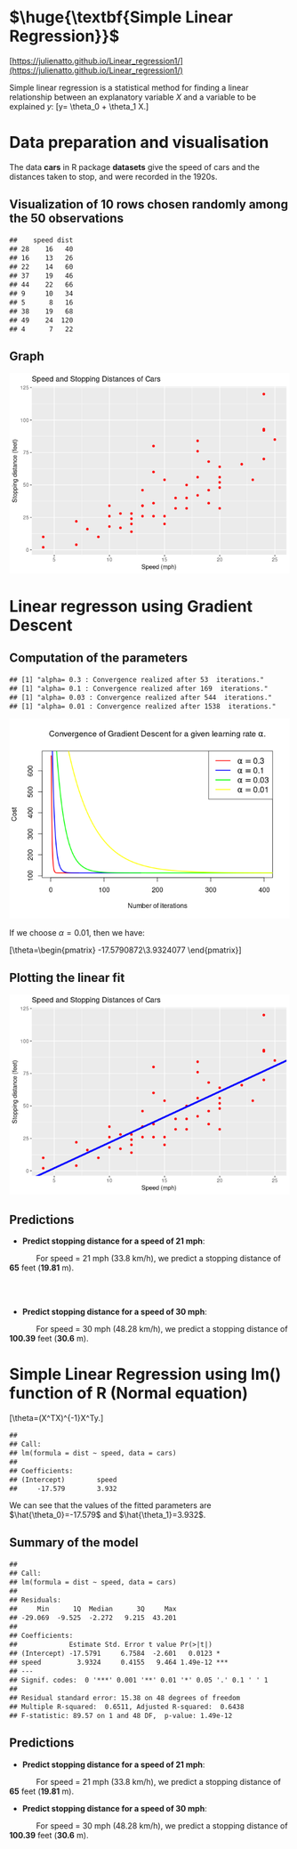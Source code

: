 # $\huge{\textbf{Simple Linear Regression}}$

[https://julienatto.github.io/Linear_regression1/](https://julienatto.github.io/Linear_regression1/)



Simple linear regression is a statistical method for finding a linear relationship between an explanatory variable $X$ and a variable to be explained $y$:
\[y= \theta_0 + \theta_1 X.\]

# Data preparation and visualisation


The data **cars** in R package **datasets** give the speed of cars and the distances taken to stop, and  were recorded in the 1920s.

##  Visualization of 10 rows chosen randomly among the 50 observations

```
##    speed dist
## 28    16   40
## 16    13   26
## 22    14   60
## 37    19   46
## 44    22   66
## 9     10   34
## 5      8   16
## 38    19   68
## 49    24  120
## 4      7   22
```


## Graph


![](index_files/figure-html/graph-1.png)<!-- -->

# Linear regresson using Gradient Descent
## Computation of the parameters


```
## [1] "alpha= 0.3 : Convergence realized after 53  iterations."
## [1] "alpha= 0.1 : Convergence realized after 169  iterations."
## [1] "alpha= 0.03 : Convergence realized after 544  iterations."
## [1] "alpha= 0.01 : Convergence realized after 1538  iterations."
```


![](index_files/figure-html/GD_and_plots-1.png)<!-- -->


If we choose $\alpha=0.01$, then we have:


\[\theta=\begin{pmatrix} -17.5790872\\3.9324077 \end{pmatrix}\]

## Plotting the linear fit



![](index_files/figure-html/plot_fit-1.png)<!-- -->

## Predictions
* **Predict stopping distance for a speed of 21 mph**:


$\qquad\quad$For speed = 21 mph (33.8 km/h), we predict a stopping distance of  **65** feet (**19.81** m).

\
&nbsp;

* **Predict stopping distance for a  speed of 30 mph**:



$\qquad\quad$For speed = 30 mph (48.28 km/h), we predict a stopping distance of  **100.39** feet (**30.6** m).

# Simple Linear Regression using lm() function of R (Normal equation)

\[\theta=(X^TX)^{-1}X^Ty.\]


```
## 
## Call:
## lm(formula = dist ~ speed, data = cars)
## 
## Coefficients:
## (Intercept)        speed  
##     -17.579        3.932
```

We can see that the values of the fitted parameters are $\hat{\theta_0}=-17.579$ and $\hat{\theta_1}=3.932$.

## Summary of the model

```
## 
## Call:
## lm(formula = dist ~ speed, data = cars)
## 
## Residuals:
##     Min      1Q  Median      3Q     Max 
## -29.069  -9.525  -2.272   9.215  43.201 
## 
## Coefficients:
##             Estimate Std. Error t value Pr(>|t|)    
## (Intercept) -17.5791     6.7584  -2.601   0.0123 *  
## speed         3.9324     0.4155   9.464 1.49e-12 ***
## ---
## Signif. codes:  0 '***' 0.001 '**' 0.01 '*' 0.05 '.' 0.1 ' ' 1
## 
## Residual standard error: 15.38 on 48 degrees of freedom
## Multiple R-squared:  0.6511,	Adjusted R-squared:  0.6438 
## F-statistic: 89.57 on 1 and 48 DF,  p-value: 1.49e-12
```


## Predictions
* **Predict stopping distance for a speed of 21 mph**:


$\qquad\quad$For speed = 21 mph (33.8 km/h), we predict a stopping distance of  **65** feet (**19.81** m).

* **Predict stopping distance for a speed of 30 mph**:



$\qquad\quad$For speed = 30 mph (48.28 km/h), we predict a stopping distance of  **100.39** feet (**30.6** m).
